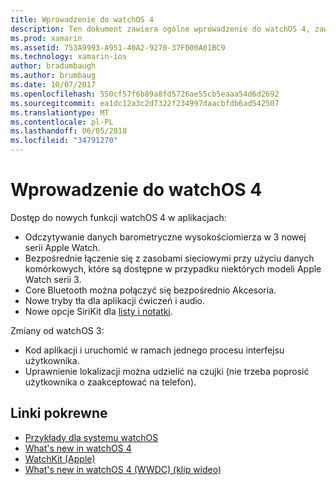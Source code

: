 ```yaml
---
title: Wprowadzenie do watchOS 4
description: Ten dokument zawiera ogólne wprowadzenie do watchOS 4, zawierająca opis nowych funkcji, które są teraz dostępne dla deweloperów programu Xamarin.
ms.prod: xamarin
ms.assetid: 753A9993-A951-40A2-9270-37F000A01BC9
ms.technology: xamarin-ios
author: bradumbaugh
ms.author: brumbaug
ms.date: 10/07/2017
ms.openlocfilehash: 550cf57f6b89a8fd5726ae55cb5eaaa54d6d2692
ms.sourcegitcommit: ea1dc12a3c2d7322f234997daacbfdb6ad542507
ms.translationtype: MT
ms.contentlocale: pl-PL
ms.lasthandoff: 06/05/2018
ms.locfileid: "34791270"
---
```

# <a name="introduction-to-watchos-4"></a>Wprowadzenie do watchOS 4

Dostęp do nowych funkcji watchOS 4 w aplikacjach:

* Odczytywanie danych barometryczne wysokościomierza w 3 nowej serii Apple Watch.
* Bezpośrednie łączenie się z zasobami sieciowymi przy użyciu danych komórkowych, które są dostępne w przypadku niektórych modeli Apple Watch serii 3.
* Core Bluetooth można połączyć się bezpośrednio Akcesoria.
* Nowe tryby tła dla aplikacji ćwiczeń i audio.
* Nowe opcje SiriKit dla [listy i notatki](~/ios/platform/introduction-to-ios11/sirikit.md).

Zmiany od watchOS 3:

* Kod aplikacji i uruchomić w ramach jednego procesu interfejsu użytkownika.
* Uprawnienie lokalizacji można udzielić na czujki (nie trzeba poprosić użytkownika o zaakceptować na telefon).

## <a name="related-links"></a>Linki pokrewne

- [Przykłady dla systemu watchOS](https://developer.xamarin.com/samples/watchos/all/)
- [What's new in watchOS 4](https://developer.apple.com/watchos/)
- [WatchKit (Apple)](https://developer.apple.com/documentation/watchkit)
- [What's new in watchOS 4 (WWDC) (klip wideo)](https://developer.apple.com/videos/play/wwdc2017/205/)
